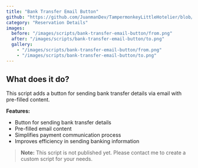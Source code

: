 ```yaml
---
title: "Bank Transfer Email Button"
github: "https://github.com/JuanmanDev/TampermonkeyLittleHotelier/blob/main/frontdesk/reservationDetails/showExtraButtonEmailBank.user.js"
category: "Reservation Details"
images:
  before: "/images/scripts/bank-transfer-email-button/from.png"
  after: "/images/scripts/bank-transfer-email-button/to.png"
  gallery:
    - "/images/scripts/bank-transfer-email-button/from.png"
    - "/images/scripts/bank-transfer-email-button/to.png"
---
```


## What does it do?

This script adds a button for sending bank transfer details via email with pre-filled content.

**Features:**
- Button for sending bank transfer details
- Pre-filled email content
- Simplifies payment communication process
- Improves efficiency in sending banking information

> **Note:** This script is not published yet. Please contact me to create a custom script for your needs.
